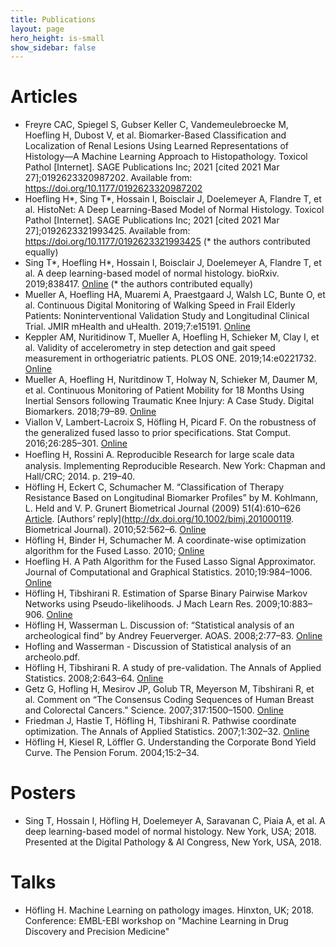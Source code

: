 ```yaml
---
title: Publications
layout: page
hero_height: is-small
show_sidebar: false
---
```


[comment]: # (The following citations where exported from Zotero using the *3D Printing in Medicine* style)

# Articles

- Freyre CAC, Spiegel S, Gubser Keller C, Vandemeulebroecke M, Hoefling H, Dubost V, et al. Biomarker-Based Classification and Localization of Renal Lesions Using Learned Representations of Histology—A Machine Learning Approach to Histopathology. Toxicol Pathol [Internet]. SAGE Publications Inc; 2021 [cited 2021 Mar 27];0192623320987202. Available from: https://doi.org/10.1177/0192623320987202
- Hoefling H\*, Sing T\*, Hossain I, Boisclair J, Doelemeyer A, Flandre T, et al. HistoNet: A Deep Learning-Based Model of Normal Histology. Toxicol Pathol [Internet]. SAGE Publications Inc; 2021 [cited 2021 Mar 27];0192623321993425. Available from: https://doi.org/10.1177/0192623321993425 (\* the authors contributed equally)
- Sing T\*, Hoefling H\*, Hossain I, Boisclair J, Doelemeyer A, Flandre T, et al. A deep learning-based model of normal histology. bioRxiv. 2019;838417. [Online](https://www.biorxiv.org/content/10.1101/838417v1) (\* the authors contributed equally)
- Mueller A, Hoefling HA, Muaremi A, Praestgaard J, Walsh LC, Bunte O, et al. Continuous Digital Monitoring of Walking Speed in Frail Elderly Patients: Noninterventional Validation Study and Longitudinal Clinical Trial. JMIR mHealth and uHealth. 2019;7:e15191. [Online](https://mhealth.jmir.org/2019/11/e15191/)
- Keppler AM, Nuritidinow T, Mueller A, Hoefling H, Schieker M, Clay I, et al. Validity of accelerometry in step detection and gait speed measurement in orthogeriatric patients. PLOS ONE. 2019;14:e0221732. [Online](https://journals.plos.org/plosone/article?id=10.1371/journal.pone.0221732)
- Mueller A, Hoefling H, Nuritdinow T, Holway N, Schieker M, Daumer M, et al. Continuous Monitoring of Patient Mobility for 18 Months Using Inertial Sensors following Traumatic Knee Injury: A Case Study. Digital Biomarkers. 2018;79–89. [Online](https://www.karger.com/Article/FullText/490919)
- Viallon V, Lambert-Lacroix S, Höfling H, Picard F. On the robustness of the generalized fused lasso to prior specifications. Stat Comput. 2016;26:285–301. [Online](https://doi.org/10.1007/s11222-014-9497-6)
- Hoeﬂing H, Rossini A. Reproducible Research for large scale data analysis. Implementing Reproducible Research. New York: Chapman and Hall/CRC; 2014. p. 219–40.
- Höfling H, Eckert C, Schumacher M. “Classification of Therapy Resistance Based on Longitudinal Biomarker Profiles” by M. Kohlmann, L. Held and V. P. Grunert Biometrical Journal (2009) 51(4):610–626 [Article](http://dx.doi.org/10.1002/bimj.200800157). [Authors’ reply](http://dx.doi.org/10.1002/bimj.201000119. Biometrical Journal). 2010;52:562–6. [Online](https://onlinelibrary.wiley.com/doi/abs/10.1002/bimj.201000054)
- Höfling H, Binder H, Schumacher M. A coordinate-wise optimization algorithm for the Fused Lasso. 2010; [Online](https://arxiv.org/abs/1011.6409)
- Hoefling H. A Path Algorithm for the Fused Lasso Signal Approximator. Journal of Computational and Graphical Statistics. 2010;19:984–1006. [Online](https://doi.org/10.1198/jcgs.2010.09208)
- Höfling H, Tibshirani R. Estimation of Sparse Binary Pairwise Markov Networks using Pseudo-likelihoods. J Mach Learn Res. 2009;10:883–906. [Online](https://www.ncbi.nlm.nih.gov/pmc/articles/PMC3157941/)
- Höfling H, Wasserman L. Discussion of: “Statistical analysis of an archeological find” by Andrey Feuerverger. AOAS. 2008;2:77–83. [Online](https://arxiv.org/pdf/0804.0095.pdf)
- Hofling and Wasserman - Discussion of Statistical analysis of an archeolo.pdf.
- Höfling H, Tibshirani R. A study of pre-validation. The Annals of Applied Statistics. 2008;2:643–64. [Online](http://projecteuclid.org/euclid.aoas/1215118532)
- Getz G, Hofling H, Mesirov JP, Golub TR, Meyerson M, Tibshirani R, et al. Comment on “The Consensus Coding Sequences of Human Breast and Colorectal Cancers.” Science. 2007;317:1500–1500. [Online](http://www.sciencemag.org/cgi/doi/10.1126/science.1138764)
- Friedman J, Hastie T, Höfling H, Tibshirani R. Pathwise coordinate optimization. The Annals of Applied Statistics. 2007;1:302–32. [Online](http://projecteuclid.org/euclid.aoas/1196438020)
- Höfling H, Kiesel R, Löffler G. Understanding the Corporate Bond Yield Curve. The Pension Forum. 2004;15:2–34.


# Posters

- Sing T, Hossain I, Höfling H, Doelemeyer A, Saravanan C, Piaia A, et al. A deep learning-based model of normal histology. New York, USA; 2018.
Presented at the Digital Pathology & AI Congress, New York, USA, 2018.

# Talks

- Höfling H. Machine Learning on pathology images. Hinxton, UK; 2018. Conference: EMBL-EBI workshop on "Machine Learning in Drug Discovery and Precision Medicine"

